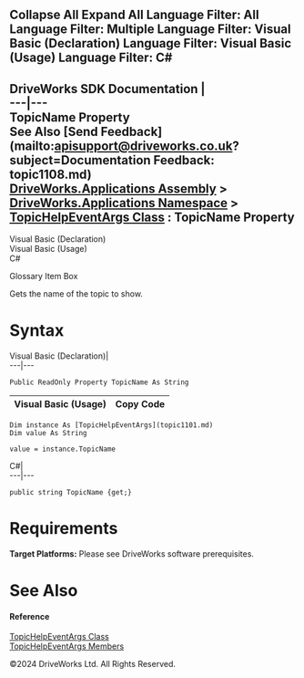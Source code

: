        

 Collapse All Expand All  Language Filter: All  Language Filter: Multiple  Language Filter: Visual Basic (Declaration) Language Filter: Visual Basic (Usage) Language Filter: C#  
---  
DriveWorks SDK Documentation  |   
---|---  
TopicName Property   
See Also [Send Feedback](mailto:apisupport@driveworks.co.uk?subject=Documentation Feedback: topic1108.md)  
[DriveWorks.Applications Assembly](topic13.md) > [DriveWorks.Applications Namespace](topic16.md) > [TopicHelpEventArgs Class](topic1101.md) : TopicName Property  
---  
  
Visual Basic (Declaration)    
Visual Basic (Usage)    
C# 

Glossary Item Box

Gets the name of the topic to show. 

# Syntax

Visual Basic (Declaration)|   
---|---  
      
    
    Public ReadOnly Property TopicName As String  
  
Visual Basic (Usage)| Copy Code  
---|---  
      
    
    Dim instance As [TopicHelpEventArgs](topic1101.md)
    Dim value As String
     
    value = instance.TopicName  
  
C#|   
---|---  
      
    
    public string TopicName {get;}  
  
# Requirements

**Target Platforms:** Please see DriveWorks software prerequisites.

# See Also

#### Reference

[TopicHelpEventArgs Class](topic1101.md)   
[TopicHelpEventArgs Members](topic1102.md)

©2024 DriveWorks Ltd. All Rights Reserved.
